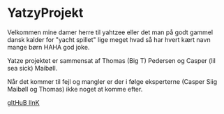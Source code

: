 # YatzyProjekt

Velkommen mine damer herre til yahtzee eller det man på godt gammel dansk kalder for "yacht spillet" lige meget hvad så har hvert kært navn mange børn HAHA god joke.

Yatze projektet er sammensat af Thomas (Big T) Pedersen og Casper (lil sea sick) Maibøll.

Når det kommer til fejl og mangler er der i følge eksperterne (Casper Siig Maibøll og Thomas) ikke noget at komme efter.

[gItHuB lInK](https://github.com/caspersiig/YatzyProjekt "Sej tekst")